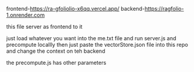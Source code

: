 
frontend-https://ra-gfoliolio-x6qq.vercel.app/ backend-https://ragfolio-1.onrender.com

this file server as frontend to it

just load whatever you want into the me.txt file and run server.js and precompute locallly then just paste the vectorStore.json file into this repo and change the context on teh backend

the precompute.js has other parameters
